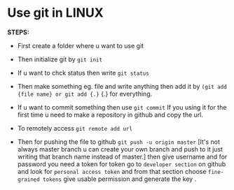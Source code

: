 # Use git in LINUX

**STEPS:** 

- First create a folder where u want to use git

- Then initialize git by `git init`

- If u want to chck status then write `git status`

- Then make something eg. file and write anything then add it by `(git add {file name} or git add {.}`
        {.} for everything.

- If u want to commit something then use `git commit` If you using it for the first time  u need to make a repository in github and copy the url.


- To remotely access `git remote add url`

- Then for pushing the file to github `git push -u origin master` [It's not always master branch u can create your own branch and push to it just writing that branch name instead of master.]
then give username and for password you  need a token 
for token go to `developer section` on github and look for `personal access token` and from that section choose `fine-grained tokens` give usable permission and generate the key .



